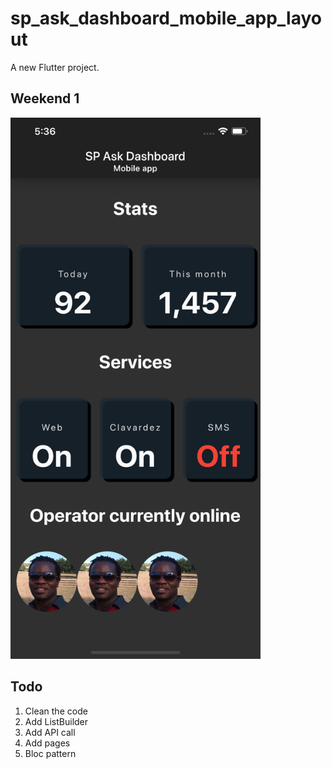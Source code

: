 # sp_ask_dashboard_mobile_app_layout

A new Flutter project.

## Weekend 1
<p float="left">
<img src="screenshots/flutter_01.png" width="400"/>
</p>


## Todo

1.  Clean the code
2.  Add ListBuilder
3.  Add API call
4.  Add pages
5.  Bloc pattern


